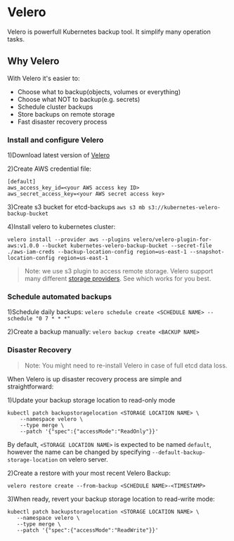 # Velero
Velero is powerfull Kubernetes backup tool. It simplify many operation tasks.

## Why Velero
With Velero it's easier to:
* Choose what to backup(objects, volumes or everything)
* Choose what NOT to backup(e.g. secrets)
* Schedule cluster backups
* Store backups on remote storage
* Fast disaster recovery process

### Install and configure Velero
1)Download latest version of [Velero](https://github.com/vmware-tanzu/velero/releases)

2)Create AWS credential file:
```
[default]
aws_access_key_id=<your AWS access key ID>
aws_secret_access_key=<your AWS secret access key>
```

3)Create s3 bucket for etcd-backups
```aws s3 mb s3://kubernetes-velero-backup-bucket```

4)Install velero to kubernetes cluster:
```
velero install --provider aws --plugins velero/velero-plugin-for-aws:v1.0.0 --bucket kubernetes-velero-backup-bucket --secret-file ./aws-iam-creds --backup-location-config region=us-east-1 --snapshot-location-config region=us-east-1
```
>Note: we use s3 plugin to access remote storage. Velero support many different [storage providers](https://velero.io/plugins/). See which works for you best.

### Schedule automated backups
1)Schedule daily backups:
```velero schedule create <SCHEDULE NAME> --schedule "0 7 * * *"```

2)Create a backup manually:
```velero backup create <BACKUP NAME>```

### Disaster Recovery 
>Note: You might need to re-install Velero in case of full etcd data loss.

When Velero is up disaster recovery process are simple and straightforward:

1)Update your backup storage location to read-only mode
```
kubectl patch backupstoragelocation <STORAGE LOCATION NAME> \
    --namespace velero \
    --type merge \
    --patch '{"spec":{"accessMode":"ReadOnly"}}'
```
By default, ```<STORAGE LOCATION NAME>``` is expected to be named ```default```, however the name can be changed by specifying ```--default-backup-storage-location``` on velero server.

2)Create a restore with your most recent Velero Backup:
```
velero restore create --from-backup <SCHEDULE NAME>-<TIMESTAMP>
```

3)When ready, revert your backup storage location to read-write mode:
```
kubectl patch backupstoragelocation <STORAGE LOCATION NAME> \
   --namespace velero \
   --type merge \
   --patch '{"spec":{"accessMode":"ReadWrite"}}'
```